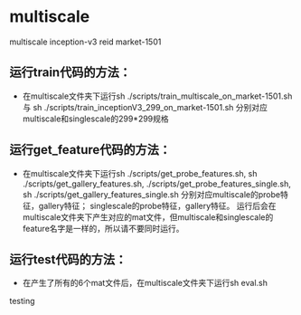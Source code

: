 # multiscale
multiscale inception-v3 reid market-1501
## 运行train代码的方法：
- 在multiscale文件夹下运行sh ./scripts/train_multiscale_on_market-1501.sh 与 sh ./scripts/train_inceptionV3_299_on_market-1501.sh 分别对应multiscale和singlescale的299*299规格


## 运行get_feature代码的方法：
- 在multiscale文件夹下运行sh ./scripts/get_probe_features.sh, sh ./scripts/get_gallery_features.sh, 
./scripts/get_probe_features_single.sh, sh ./scripts/get_gallery_features_single.sh
分别对应multiscale的probe特征，gallery特征； singlescale的probe特征，gallery特征。
运行后会在multiscale文件夹下产生对应的mat文件，但multiscale和singlescale的feature名字是一样的，所以请不要同时运行。

## 运行test代码的方法：
- 在产生了所有的6个mat文件后，在multiscale文件夹下运行sh eval.sh

testing